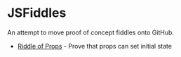 # JSFiddles
An attempt to move proof of concept fiddles onto GitHub.

* [Riddle of Props](http://jsfiddle.net/gh/get/jquery/2.1.0/APCOvernight/jsfiddle-github/tree/master/riddle_of_props) - Prove that props can set initial state
